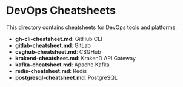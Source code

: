 # DevOps Cheatsheets

This directory contains cheatsheets for DevOps tools and platforms:

- **gh-cli-cheatsheet.md**: GitHub CLI
- **gitlab-cheatsheet.md**: GitLab
- **csghub-cheatsheet.md**: CSGHub
- **krakend-cheatsheet.md**: KrakenD API Gateway
- **kafka-cheatsheet.md**: Apache Kafka
- **redis-cheatsheet.md**: Redis
- **postgresql-cheatsheet.md**: PostgreSQL 